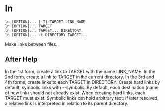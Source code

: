 # ln

```
ln [OPTION]... [-T] TARGET LINK_NAME
ln [OPTION]... TARGET
ln [OPTION]... TARGET... DIRECTORY
ln [OPTION]... -t DIRECTORY TARGET...
```

Make links between files.

## After Help

In the 1st form, create a link to TARGET with the name LINK_NAME.
In the 2nd form, create a link to TARGET in the current directory.
In the 3rd and 4th forms, create links to each TARGET in DIRECTORY.
Create hard links by default, symbolic links with --symbolic.
By default, each destination (name of new link) should not already exist.
When creating hard links, each TARGET must exist.  Symbolic links
can hold arbitrary text; if later resolved, a relative link is
interpreted in relation to its parent directory.

